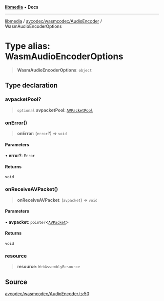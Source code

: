 [**libmedia**](../../../../README.md) • **Docs**

***

[libmedia](../../../../README.md) / [avcodec/wasmcodec/AudioEncoder](../README.md) / WasmAudioEncoderOptions

# Type alias: WasmAudioEncoderOptions

> **WasmAudioEncoderOptions**: `object`

## Type declaration

### avpacketPool?

> `optional` **avpacketPool**: [`AVPacketPool`](../../../../avutil/struct/avpacket/interfaces/AVPacketPool.md)

### onError()

> **onError**: (`error`?) => `void`

#### Parameters

• **error?**: `Error`

#### Returns

`void`

### onReceiveAVPacket()

> **onReceiveAVPacket**: (`avpacket`) => `void`

#### Parameters

• **avpacket**: `pointer`\<[`AVPacket`](../../../../avutil/struct/avpacket/classes/AVPacket.md)\>

#### Returns

`void`

### resource

> **resource**: `WebAssemblyResource`

## Source

[avcodec/wasmcodec/AudioEncoder.ts:50](https://github.com/zhaohappy/libmedia/blob/87bf8029d8be58d5035a3f4dc7037c25d1ac371b/src/avcodec/wasmcodec/AudioEncoder.ts#L50)

